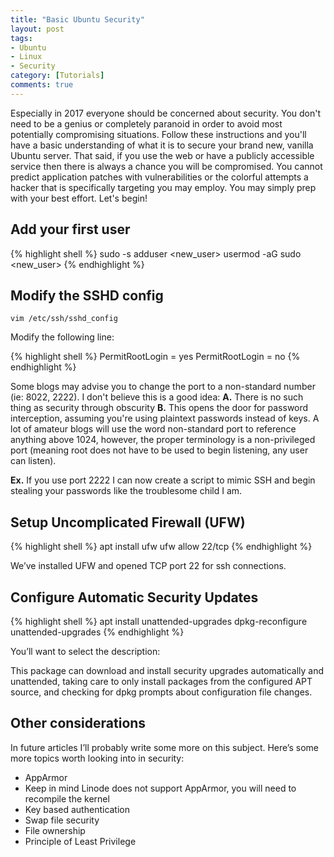 ```yaml
---
title: "Basic Ubuntu Security"
layout: post
tags:
- Ubuntu
- Linux
- Security
category: [Tutorials]
comments: true
---
```


Especially in 2017 everyone should be concerned about security. You don't need to be a genius or completely paranoid in order to avoid most potentially compromising situations. Follow these instructions and you'll have a basic understanding of what it is to secure your brand new, vanilla Ubuntu server. That said, if you use the web or have a publicly accessible service then there is always a chance you will be compromised. You cannot predict application patches with vulnerabilities or the colorful attempts a hacker that is specifically targeting you may employ. You may simply prep with your best effort. <!--more-->Let's begin!

<!--more-->

## Add your first user

{% highlight shell %}
sudo -s
adduser <new_user>
usermod -aG sudo <new_user>
{% endhighlight %}

## Modify the SSHD config

`vim /etc/ssh/sshd_config`

Modify the following line:

{% highlight shell %}
PermitRootLogin = yes
PermitRootLogin = no
{% endhighlight %}

Some blogs may advise you to change the port to a non-standard number (ie: 8022, 2222). I don't believe this is a good idea:
**A.** There is no such thing as security through obscurity
**B.** This opens the door for password interception, assuming you're using plaintext passwords instead of keys. A lot of amateur blogs will use the word non-standard port to reference anything above 1024, however, the proper terminology is a non-privileged port (meaning root does not have to be used to begin listening, any user can listen).

**Ex.** If you use port 2222 I can now create a script to mimic SSH and begin stealing your passwords like the troublesome child I am.

## Setup Uncomplicated Firewall (UFW)
{% highlight shell %}
apt install ufw
ufw allow 22/tcp
{% endhighlight %}

We’ve installed UFW and opened TCP port 22 for ssh connections.

## Configure Automatic Security Updates
{% highlight shell %}
apt install unattended-upgrades
dpkg-reconfigure unattended-upgrades
{% endhighlight %}

You’ll want to select the description:

This package can download and install security upgrades automatically and unattended, taking care to only install packages from the configured APT source, and checking for dpkg prompts about configuration file changes.

## Other considerations

In future articles I’ll probably write some more on this subject. Here’s some more topics worth looking into in security:</h2>

* AppArmor
* Keep in mind Linode does not support AppArmor, you will need to recompile the kernel
* Key based authentication
* Swap file security
* File ownership
* Principle of Least Privilege
